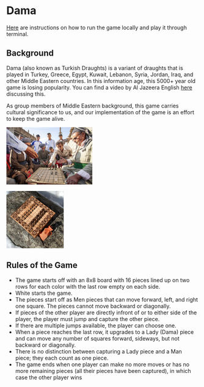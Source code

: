 # Dama

[Here](https://github.com/nada-attia/dama/blob/main/INSTALL.md) are instructions on how to run the game locally and play it through terminal.

## Background

Dama (also known as Turkish Draughts) is a variant of draughts that is played in Turkey, Greece, Egypt, Kuwait, Lebanon, Syria, Jordan, Iraq, and other Middle Eastern countries. In this information age, this 5000+ year old game is losing popularity. You can find a video by Al Jazeera English [here](https://www.youtube.com/watch?v=hc-XDUwFFTE) discussing this.

As group members of Middle Eastern background, this game carries cultural significance to us, and our implementation of the game is an effort to keep the game alive.

<img src="dama.jpeg"
     alt="Dama image"
     style="height:150px" />

<img src="dama.jpg"
     alt="Dama image"
     style="height:150px" />

## Rules of the Game

- The game starts off with an 8x8 board with 16 pieces lined up on two rows for each color with the last row empty on each side.
- White starts the game.
- The pieces start off as Men pieces that can move forward, left, and right one square. The pieces cannot move backward or diagonally.
- If pieces of the other player are directly infront of or to either side of the player, the player must jump and capture the other piece.
- If there are multiple jumps available, the player can choose one.
- When a piece reaches the last row, it upgrades to a Lady (Dama) piece and can move any number of squares forward, sideways, but not backward or diagonally.
- There is no distinction between capturing a Lady piece and a Man piece; they each count as one piece.
- The game ends when one player can make no more moves or has no more remaining pieces (all their pieces have been captured), in which case the other player wins
